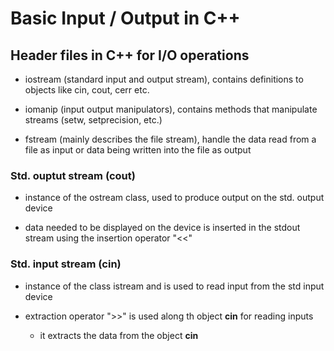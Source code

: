 # Basic Input / Output in C++

## Header files in C++ for I/O operations

- iostream (standard input and output stream), contains definitions to objects 
like cin, cout, cerr etc.

- iomanip (input output manipulators), contains methods that manipulate streams
(setw, setprecision, etc.)

- fstream (mainly describes the file stream), handle the data read from a file
as input or data being written into the file as output

### Std. ouptut stream (cout)

- instance of the ostream class, used to produce output on the std. output device

- data needed to be displayed on the device is inserted in the stdout stream
using the insertion operator "<<"

### Std. input stream (cin)

- instance of the class istream and is used to read input from the std input
device

- extraction operator ">>" is used along th object **cin** for reading inputs
	- it extracts the data from the object **cin**


